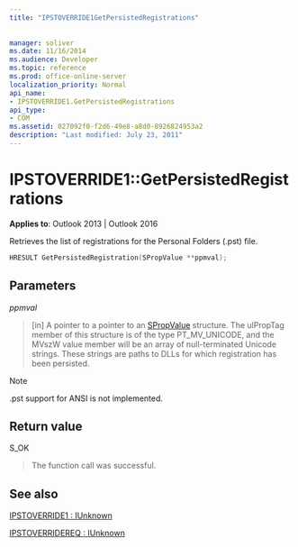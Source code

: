 ```yaml
---
title: "IPSTOVERRIDE1GetPersistedRegistrations"
 
 
manager: soliver
ms.date: 11/16/2014
ms.audience: Developer
ms.topic: reference
ms.prod: office-online-server
localization_priority: Normal
api_name:
- IPSTOVERRIDE1.GetPersistedRegistrations
api_type:
- COM
ms.assetid: 027092f0-f2d6-49e8-a8d0-8926824953a2
description: "Last modified: July 23, 2011"
---
```


# IPSTOVERRIDE1::GetPersistedRegistrations

  
  
**Applies to**: Outlook 2013 | Outlook 2016 
  
Retrieves the list of registrations for the Personal Folders (.pst) file.
  
```cpp
HRESULT GetPersistedRegistration(SPropValue **ppmval);
```

## Parameters

 _ppmval_
  
> [in] A pointer to a pointer to an [SPropValue](spropvalue.md) structure. The ulPropTag member of this structure is of the type PT_MV_UNICODE, and the MVszW value member will be an array of null-terminated Unicode strings. These strings are paths to DLLs for which registration has been persisted. 
    
> [!NOTE]
> .pst support for ANSI is not implemented. 
  
## Return value

S_OK 
  
> The function call was successful.
    
## See also



[IPSTOVERRIDE1 : IUnknown](ipstoverride1iunknown.md)
  
[IPSTOVERRIDEREQ : IUnknown](ipstoverridereqiunknown.md)


